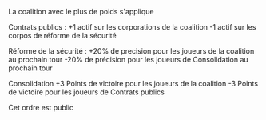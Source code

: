 La coalition avec le plus de poids s'applique

Contrats publics : 
+1 actif sur les corporations de la coalition 
-1 actif sur les corpos de réforme de la sécurité

Réforme de la sécurité : 
+20% de precision pour les joueurs de la coalition au prochain tour
-20% de précision pour les joueurs de Consolidation au prochain tour

Consolidation 
+3 Points de victoire pour les joueurs de la coalition
-3 Points de victoire pour les joueurs de Contrats publics

Cet ordre est public